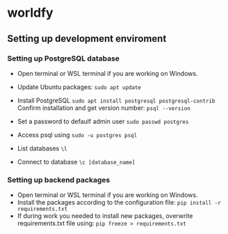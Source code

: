 # worldfy 

## Setting up development enviroment
### Setting up PostgreSQL database
* Open terminal or WSL terminal if you are working on Windows.
* Update Ubuntu packages:
    ```sudo apt update```

* Install PostgreSQL 
    ```sudo apt install postgresql postgresql-contrib```
    Confirm installation and get version number: ```psql --version```

* Set a password to defaulf admin user 
    ```sudo passwd postgres```

* Access psql using ```sudo -u postgres psql```

* List databases ```\l```

* Connect to database ```\c [database_name]```
### Setting up backend packages
* Open terminal or WSL terminal if you are working on Windows.
* Install the packages according to the configuration file:
    ```pip install -r requirements.txt```
* If during work you needed to install new packages, overwrite requirements.txt file using:
    ```pip freeze > requirements.txt```